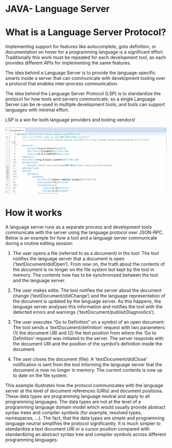 # JAVA- Language Server
# What is a Language Server Protocol?
Implementing support for features like autocomplete, goto definition, or documentation on hover for a programming language is a significant effort. Traditionally this work must be repeated for each development tool, as each provides different APIs for implementing the same features.

The idea behind a Language Server is to provide the language-specific smarts inside a server that can communicate with development tooling over a protocol that enables inter-process communication.

The idea behind the Language Server Protocol (LSP) is to standardize the protocol for how tools and servers communicate, so a single Language Server can be re-used in multiple development tools, and tools can support languages with minimal effort.

LSP is a win for both language providers and tooling vendors!


![Working of Language Server](https://github.com/yashTEF/java-ls/blob/main/LanguageServerDemo.gif)

# How it works

A language server runs as a separate process and development tools communicate with the server using the language protocol over JSON-RPC. Below is an example for how a tool and a language server communicate during a routine editing session:


 1)   The user opens a file (referred to as a document) in the tool: The tool notifies the language server that a document is open (‘textDocument/didOpen’). From now on, the truth about the contents of the document is no longer on the file system but kept by the tool in memory. The contents now has to be synchronized between the tool and the language server.

 2)  The user makes edits: The tool notifies the server about the document change (‘textDocument/didChange’) and the language representation of the document is updated by the language server. As this happens, the language server analyses this information and notifies the tool with the detected errors and warnings (‘textDocument/publishDiagnostics’).

 3)   The user executes “Go to Definition” on a symbol of an open document: The tool sends a ‘textDocument/definition’ request with two parameters: (1) the document URI and (2) the text position from where the ‘Go to Definition’ request was initiated to the server. The server responds with the document URI and the position of the symbol’s definition inside the document.

4)    The user closes the document (file): A ‘textDocument/didClose’ notification is sent from the tool informing the language server that the document is now no longer in memory. The current contents is now up to date on the file system.

This example illustrates how the protocol communicates with the language server at the level of document references (URIs) and document positions. These data types are programming language neutral and apply to all programming languages. The data types are not at the level of a programming language domain model which would usually provide abstract syntax trees and compiler symbols (for example, resolved types, namespaces, …). The fact, that the data types are simple and programming language neutral simplifies the protocol significantly. It is much simpler to standardize a text document URI or a cursor position compared with standardizing an abstract syntax tree and compiler symbols across different programming languages.


